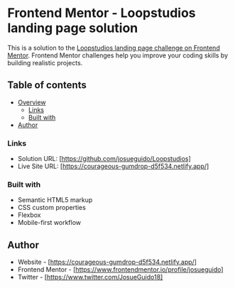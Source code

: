 # Frontend Mentor - Loopstudios landing page solution

This is a solution to the [Loopstudios landing page challenge on Frontend Mentor](https://www.frontendmentor.io/challenges/loopstudios-landing-page-N88J5Onjw). Frontend Mentor challenges help you improve your coding skills by building realistic projects. 

## Table of contents

- [Overview](#overview)
  - [Links](#links)
  - [Built with](#built-with)
- [Author](#author)






### Links

- Solution URL: [https://github.com/josueguido/Loopstudios]
- Live Site URL: [https://courageous-gumdrop-d5f534.netlify.app/]



### Built with

- Semantic HTML5 markup
- CSS custom properties
- Flexbox
- Mobile-first workflow



## Author

- Website - [https://courageous-gumdrop-d5f534.netlify.app/]
- Frontend Mentor - [https://www.frontendmentor.io/profile/josueguido]
- Twitter - [https://www.twitter.com/JosueGuido18]


